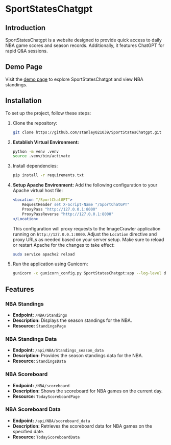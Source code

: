# SportStatesChatgpt

## Introduction

SportStatesChatgpt is a website designed to provide quick access to daily NBA game scores and season records. Additionally, it features ChatGPT for rapid Q&A sessions.

## Demo Page

Visit the [demo page](https://www.hd0619-info.site/SportChatGPT/NBA/Standings) to explore SportStatesChatgpt and view NBA standings.

## Installation

To set up the project, follow these steps:

1. Clone the repository:

    ```bash
    git clone https://github.com/stanley021039/SportStatesChatgpt.git
    ```

2. **Establish Virtual Environment:**

    ```bash
    python -m venv .venv
    source .venv/bin/activate
    ```

2. Install dependencies:

    ```bash
    pip install -r requirements.txt
    ```

4. **Setup Apache Environment:**
    Add the following configuration to your Apache virtual host file:
    ```apache
    <Location "/SportChatGPT">
        RequestHeader set X-Script-Name "/SportChatGPT"
        ProxyPass "http://127.0.0.1:8000"
        ProxyPassReverse "http://127.0.0.1:8000"
    </Location>
    ```
    This configuration will proxy requests to the ImageCrawler application running on `http://127.0.0.1:8000`. Adjust the `Location` directive and proxy URLs as needed based on your server setup.
    Make sure to reload or restart Apache for the changes to take effect:
    ```bash
    sudo service apache2 reload
    ```

3. Run the application using Gunicorn:

    ```bash
    gunicorn -c gunicorn_config.py SportStatesChatgpt:app --log-level debug --daemon
    ```

## Features

### NBA Standings

- **Endpoint:** `/NBA/Standings`
- **Description:** Displays the season standings for the NBA.
- **Resource:** `StandingsPage`

### NBA Standings Data

- **Endpoint:** `/api/NBA/Standings_season_data`
- **Description:** Provides the season standings data for the NBA.
- **Resource:** `StandingsData`

### NBA Scoreboard

- **Endpoint:** `/NBA/scoreboard`
- **Description:** Shows the scoreboard for NBA games on the current day.
- **Resource:** `TodayScoreboardPage`

### NBA Scoreboard Data

- **Endpoint:** `/api/NBA/scoreboard_data`
- **Description:** Retrieves the scoreboard data for NBA games on the specified date.
- **Resource:** `TodayScoreboardData`
